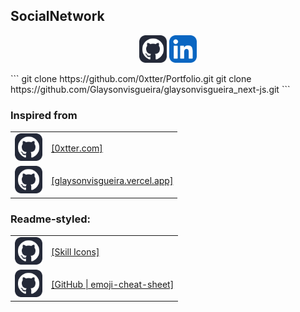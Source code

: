 ## SocialNetwork
<p align="center">
<a href="http://www.github.com/JankAnna"><img src="https://github.com/tandpfun/skill-icons/blob/main/icons/Github-Dark.svg" width="44"></a>
<a href="https://www.linkedin.com/in/anna-jankowska-297066110"><img src="https://github.com/tandpfun/skill-icons/blob/main/icons/LinkedIn.svg" width="44"></a>
</p>
```
git clone https://github.com/0xtter/Portfolio.git
git clone https://github.com/Glaysonvisgueira/glaysonvisgueira_next-js.git
```

### Inspired from

<table>
<tr>
<td><a href="https://github.com/0xtter/Portfolio"><img src="https://github.com/tandpfun/skill-icons/blob/main/icons/Github-Dark.svg" width="44"></a></td>
<td><a href="https://portfolio.0xtter.com">[0xtter.com]</a></td>
</tr>
<tr>
<td><a href="https://github.com/0xtter/Portfolio"><img src="https://github.com/tandpfun/skill-icons/blob/main/icons/Github-Dark.svg" width="44"></a></td>
<td><a href="https://glaysonvisgueira.vercel.app">[glaysonvisgueira.vercel.app]</a></td>
</tr>
</table>

### Readme-styled:

<table>
<tr>
<td><a href="https://github.com/tandpfun/skill-icons"><img src="https://github.com/tandpfun/skill-icons/blob/main/icons/Github-Dark.svg" width="44"></a></td>
<td><a href="https://skillicons.dev">[Skill Icons]</a></td>
</tr>
<tr>
<td><a href="https://github.com/ikatyang/emoji-cheat-sheet/blob/master/README.md"><img src="https://github.com/tandpfun/skill-icons/blob/main/icons/Github-Dark.svg" width="44"></a></td>
<td><a href="https://github.com/ikatyang/emoji-cheat-sheet">[GitHub | emoji-cheat-sheet]</a></td>
</tr>
</table>